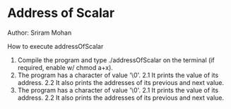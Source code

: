 # Address of Scalar

Author: Sriram Mohan

How to execute addressOfScalar
  1.  Compile the program and type ./addressOfScalar on the terminal (if required, enable w/ chmod a+x).
  2.  The program has a character of value '\0'.
    2.1 It prints the value of its address.
    2.2 It also prints the addresses of its previous and next value.
  3.  The program has a character of value '\0'.
    2.1 It prints the value of its address.
    2.2 It also prints the addresses of its previous and next value.
